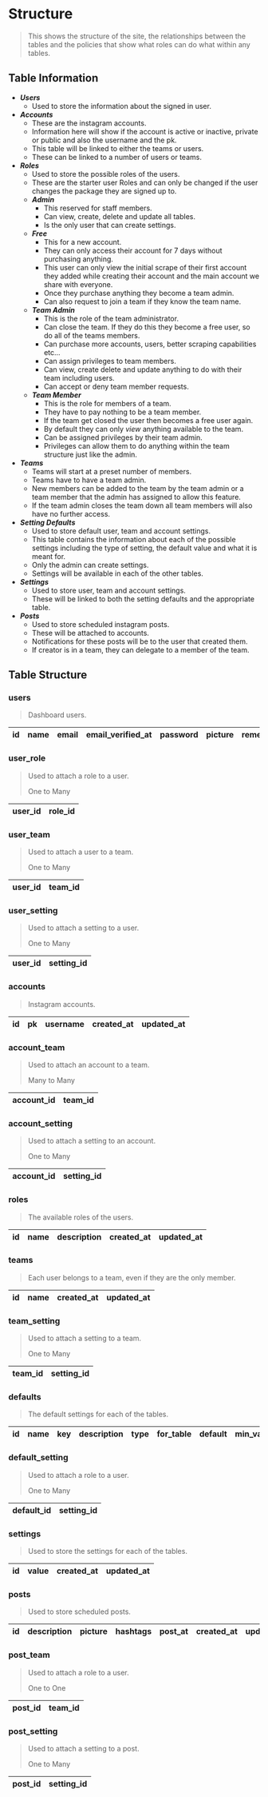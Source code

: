 # Structure

> This shows the structure of the site, the relationships between the tables and the policies that show what roles can do what within any tables.

## Table Information

- ***Users***
  - Used to store the information about the signed in user.
- ***Accounts***
  - These are the instagram accounts.
  - Information here will show if the account is active or inactive, private or public and also the username and the pk.
  - This table will be linked to either the teams or users.
  - These can be linked to a number of users or teams.
- ***Roles***
  - Used to store the possible roles of the users.
  - These are the starter user Roles and can only be changed if the user changes the package they are signed up to.
  - ***Admin***
    - This reserved for staff members.
    - Can view, create, delete and update all tables.
    - Is the only user that can create settings.
  - ***Free***
    - This for a new account.
    - They can only access their account for 7 days without purchasing anything.
    - This user can only view the initial scrape of their first account they added while creating their account and the main account we share with everyone.
    - Once they purchase anything they become a team admin.
    - Can also request to join a team if they know the team name.
  - ***Team Admin***
    - This is the role of the team administrator.
    - Can close the team. If they do this they become a free user, so do all of the teams members.
    - Can purchase more accounts, users, better scraping capabilities etc...
    - Can assign privileges to team members.
    - Can view, create delete and update anything to do with their team including users.
    - Can accept or deny team member requests.
  - ***Team Member***
    - This is the role for members of a team.
    - They have to pay nothing to be a team member.
    - If the team get closed the user then becomes a free user again.
    - By default they can only *view* anything available to the team.
    - Can be assigned privileges by their team admin.
    - Privileges can allow them to do anything within the team structure just like the admin.
- ***Teams***
  - Teams will start at a preset number of members.
  - Teams have to have a team admin.
  - New members can be added to the team by the team admin or a team member that the admin has assigned to allow this feature.
  - If the team admin closes the team down all team members will also have no further access.
- ***Setting Defaults***
  - Used to store default user, team and account settings.
  - This table contains the information about each of the possible settings including the type of setting, the default value and what it is meant for.
  - Only the admin can create settings.
  - Settings will be available in each of the other tables.
- ***Settings***
  - Used to store user, team and account settings.
  - These will be linked to both the setting defaults and the appropriate table.
- ***Posts***
  - Used to store scheduled instagram posts.
  - These will be attached to accounts.
  - Notifications for these posts will be to the user that created them.
  - If creator is in a team, they can delegate to a member of the team.

## Table Structure

### users

> Dashboard users.

| id | name | email | email_verified_at | password | picture | remember_token | created_at | updated_at |
| --- | --- | --- | --- | --- | --- | --- | --- | --- |

### user_role

> Used to attach a role to a user.
>
> One to Many

| user_id | role_id |
| --- | --- |

### user_team

> Used to attach a user to a team.
>
> One to Many

| user_id | team_id |
| --- | --- |

### user_setting

> Used to attach a setting to a user.
>
> One to Many

| user_id | setting_id |
| --- | --- |

### accounts

> Instagram accounts.

| id | pk | username | created_at | updated_at |
| --- | --- | --- | --- | --- |

### account_team

> Used to attach an account to a team.
>
> Many to Many

| account_id | team_id |
| --- | --- |

### account_setting

> Used to attach a setting to an account.
>
> One to Many

| account_id | setting_id |
| --- | --- |

### roles

> The available roles of the users.

| id | name | description | created_at | updated_at |
| --- | --- | --- | --- | --- |

### teams

> Each user belongs to a team, even if they are the only member.

| id | name | created_at | updated_at |
| --- | --- | --- | --- |

### team_setting

> Used to attach a setting to a team.
>
> One to Many

| team_id | setting_id |
| --- | --- |

### defaults

> The default settings for each of the tables.

| id | name | key | description | type | for_table | default | min_value | max_value | min_cost | max_cost | created_at | updated_at |
| --- | --- | --- | --- | --- | --- | --- | --- | --- | --- | --- | --- | --- |

### default_setting

> Used to attach a role to a user.
>
> One to Many

| default_id | setting_id |
| --- | --- |

### settings

> Used to store the settings for each of the tables.

| id | value | created_at | updated_at |
| --- | --- | --- | --- |

### posts

> Used to store scheduled posts.

| id | description | picture | hashtags | post_at | created_at | updated_at |
| --- | --- | --- | --- | --- | --- | --- |

### post_team

> Used to attach a role to a user.
>
> One to One

| post_id | team_id |
| --- | --- |

### post_setting

> Used to attach a setting to a post.
>
> One to Many

| post_id | setting_id |
| --- | --- |
